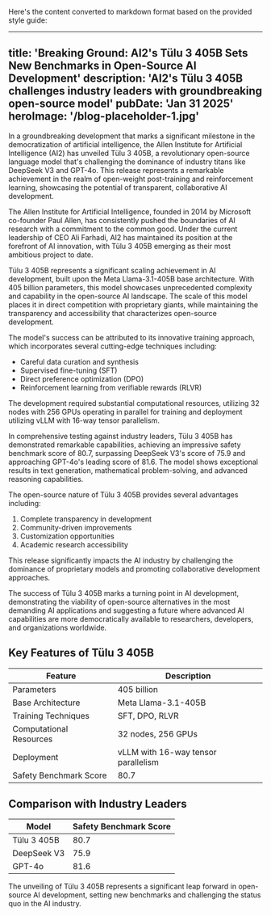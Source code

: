 Here's the content converted to markdown format based on the provided style guide:

---
title: 'Breaking Ground: AI2's Tülu 3 405B Sets New Benchmarks in Open-Source AI Development'
description: 'AI2's Tülu 3 405B challenges industry leaders with groundbreaking open-source model'
pubDate: 'Jan 31 2025'
heroImage: '/blog-placeholder-1.jpg'
---

In a groundbreaking development that marks a significant milestone in the democratization of artificial intelligence, the Allen Institute for Artificial Intelligence (AI2) has unveiled Tülu 3 405B, a revolutionary open-source language model that's challenging the dominance of industry titans like DeepSeek V3 and GPT-4o. This release represents a remarkable achievement in the realm of open-weight post-training and reinforcement learning, showcasing the potential of transparent, collaborative AI development.

The Allen Institute for Artificial Intelligence, founded in 2014 by Microsoft co-founder Paul Allen, has consistently pushed the boundaries of AI research with a commitment to the common good. Under the current leadership of CEO Ali Farhadi, AI2 has maintained its position at the forefront of AI innovation, with Tülu 3 405B emerging as their most ambitious project to date.

Tülu 3 405B represents a significant scaling achievement in AI development, built upon the Meta Llama-3.1-405B base architecture. With 405 billion parameters, this model showcases unprecedented complexity and capability in the open-source AI landscape. The scale of this model places it in direct competition with proprietary giants, while maintaining the transparency and accessibility that characterizes open-source development.

The model's success can be attributed to its innovative training approach, which incorporates several cutting-edge techniques including:

- Careful data curation and synthesis
- Supervised fine-tuning (SFT)
- Direct preference optimization (DPO)
- Reinforcement learning from verifiable rewards (RLVR)

The development required substantial computational resources, utilizing 32 nodes with 256 GPUs operating in parallel for training and deployment utilizing vLLM with 16-way tensor parallelism.

In comprehensive testing against industry leaders, Tülu 3 405B has demonstrated remarkable capabilities, achieving an impressive safety benchmark score of 80.7, surpassing DeepSeek V3's score of 75.9 and approaching GPT-4o's leading score of 81.6. The model shows exceptional results in text generation, mathematical problem-solving, and advanced reasoning capabilities.

The open-source nature of Tülu 3 405B provides several advantages including:

1. Complete transparency in development
2. Community-driven improvements
3. Customization opportunities
4. Academic research accessibility

This release significantly impacts the AI industry by challenging the dominance of proprietary models and promoting collaborative development approaches.

The success of Tülu 3 405B marks a turning point in AI development, demonstrating the viability of open-source alternatives in the most demanding AI applications and suggesting a future where advanced AI capabilities are more democratically available to researchers, developers, and organizations worldwide.

## Key Features of Tülu 3 405B

| Feature | Description |
| ------- | ----------- |
| Parameters | 405 billion |
| Base Architecture | Meta Llama-3.1-405B |
| Training Techniques | SFT, DPO, RLVR |
| Computational Resources | 32 nodes, 256 GPUs |
| Deployment | vLLM with 16-way tensor parallelism |
| Safety Benchmark Score | 80.7 |

## Comparison with Industry Leaders

| Model | Safety Benchmark Score |
| ----- | ---------------------- |
| Tülu 3 405B | 80.7 |
| DeepSeek V3 | 75.9 |
| GPT-4o | 81.6 |

The unveiling of Tülu 3 405B represents a significant leap forward in open-source AI development, setting new benchmarks and challenging the status quo in the AI industry.